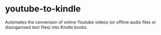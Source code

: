 # youtube-to-kindle
 Automates the conversion of online Youtube videos (or offline audio files or disorganised text files) into Kindle books.
